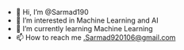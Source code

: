 - 👋 Hi, I’m @Sarmad190
- 👀 I’m interested in Machine Learning and AI
- 🌱 I’m currently learning Machine Learning
- 📫 How to reach me .Sarmad920106@gmail.com

<!---
Sarmad190/Sarmad190 is a ✨ special ✨ repository because its `README.md` (this file) appears on your GitHub profile.
You can click the Preview link to take a look at your changes.
--->

